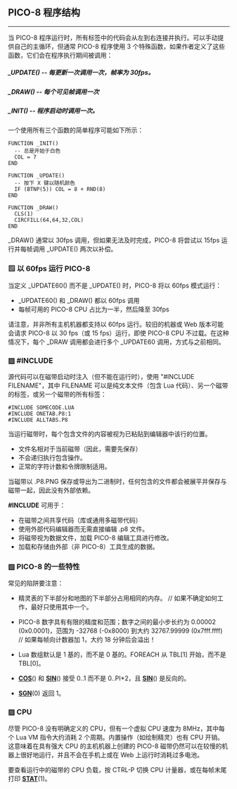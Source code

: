 ## PICO-8 程序结构

--------------------------

当 PICO-8 程序运行时，所有标签中的代码会从左到右连接并执行。可以手动提供自己的主循环，但通常 PICO-8 程序使用 3 个特殊函数，如果作者定义了这些函数，它们会在程序执行期间被调用：

##### _UPDATE() -- 每更新一次调用一次，帧率为 30fps。

##### _DRAW() -- 每个可见帧调用一次

##### _INIT() -- 程序启动时调用一次。

一个使用所有三个函数的简单程序可能如下所示：

```
FUNCTION _INIT()  
  -- 总是开始于白色  
  COL = 7  
END

FUNCTION _UPDATE()  
  -- 按下 X 键以随机颜色  
  IF (BTNP(5)) COL = 8 + RND(8)  
END

FUNCTION _DRAW()  
  CLS(1)  
  CIRCFILL(64,64,32,COL)  
END
```

_DRAW() 通常以 30fps 调用，但如果无法及时完成，PICO-8 将尝试以 15fps 运行并每帧调用 _UPDATE() 两次以补偿。

### ▨ 以 60fps 运行 PICO-8

当定义 _UPDATE60() 而不是 _UPDATE() 时，PICO-8 将以 60fps 模式运行：

- _UPDATE60() 和 _DRAW() 都以 60fps 调用  
- 每帧可用的 PICO-8 CPU 占比为一半，然后降至 30fps

请注意，并非所有主机机器都支持以 60fps 运行。较旧的机器或 Web 版本可能会请求 PICO-8 以 30 fps（或 15 fps）运行，即使 PICO-8 CPU 不过载。在这种情况下，每个 _DRAW 调用都会进行多个 _UPDATE60 调用，方式与之前相同。

### ▨ #INCLUDE

源代码可以在磁带启动时注入（但不能在运行时），使用 "#INCLUDE FILENAME"，其中 FILENAME 可以是纯文本文件（包含 Lua 代码）、另一个磁带的标签，或另一个磁带的所有标签：

```
#INCLUDE SOMECODE.LUA  
#INCLUDE ONETAB.P8:1  
#INCLUDE ALLTABS.P8  
```

当运行磁带时，每个包含文件的内容被视为已粘贴到编辑器中该行的位置。

- 文件名相对于当前磁带（因此，需要先保存）  
- 不会递归执行包含操作。  
- 正常的字符计数和令牌限制适用。

当磁带以 .P8.PNG 保存或导出为二进制时，任何包含的文件都会被展平并保存与磁带一起，因此没有外部依赖。

**#INCLUDE** 可用于：

- 在磁带之间共享代码（库或通用多磁带代码）  
- 使用外部代码编辑器而无需直接编辑 .p8 文件。  
- 将磁带视为数据文件，加载 PICO-8 编辑工具进行修改。  
- 加载和存储由外部（非 PICO-8）工具生成的数据。

### ▨ PICO-8 的一些特性

常见的陷阱要注意：

- 精灵表的下半部分和地图的下半部分占用相同的内存。 // 如果不确定如何工作，最好只使用其中一个。

- PICO-8 数字具有有限的精度和范围；数字之间的最小步长约为 0.00002 (0x0.0001)，范围为 -32768 (-0x8000) 到大约 32767.99999 (0x7fff.ffff)  
// 如果每帧向计数器加 1，大约 18 分钟后会溢出！

- Lua 数组默认是 1 基的，而不是 0 基的。FOREACH 从 TBL\[1\] 开始，而不是 TBL\[0\]。

- [**COS**](https://www.lexaloffle.com/dl/docs/pico-8_manual.html#COS)() 和 [**SIN**](https://www.lexaloffle.com/dl/docs/pico-8_manual.html#SIN)() 接受 0..1 而不是 0..PI\*2，且 [**SIN**](https://www.lexaloffle.com/dl/docs/pico-8_manual.html#SIN)() 是反向的。

- [**SGN**](https://www.lexaloffle.com/dl/docs/pico-8_manual.html#SGN)(0) 返回 1。

### ▨ CPU

尽管 PICO-8 没有明确定义的 CPU，但有一个虚拟 CPU 速度为 8MHz，其中每个 Lua VM 指令大约消耗 2 个周期。内置操作（如绘制精灵）也有 CPU 开销。这意味着在具有强大 CPU 的主机机器上创建的 PICO-8 磁带仍然可以在较慢的机器上很好地运行，并且不会在手机上或在 Web 上运行时消耗过多电池。

要查看运行中的磁带的 CPU 负载，按 CTRL-P 切换 CPU 计量器，或在每帧末尾打印 [**STAT**](https://www.lexaloffle.com/dl/docs/pico-8_manual.html#STAT)(1)。